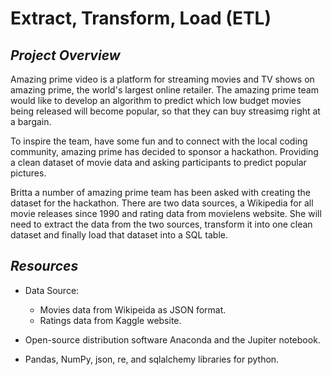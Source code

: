 # Extract, Transform, Load (ETL)

## *Project Overview*

Amazing prime video is a platform for streaming movies and TV shows on amazing prime, the world's largest online retailer.
The amazing prime team would like to develop an algorithm to predict which low budget movies being released will become popular, so that they can buy streasimg right at a bargain.

To inspire the team, have some fun and to connect with the local coding community, amazing prime has decided to sponsor a hackathon. Providing a clean dataset of movie data and asking participants to predict popular pictures.

Britta a number of amazing prime team has been asked with creating the dataset for the hackathon. There are two data sources, a Wikipedia for all movie releases since 1990 and rating data from movielens website. She will need to extract the data from the two sources, transform it into one clean dataset and finally load that dataset into a SQL table.

## *Resources*

* Data Source: 

    * Movies data from Wikipeida as JSON format.
    * Ratings data from Kaggle website.
* Open-source distribution software Anaconda and the Jupiter notebook.
* Pandas, NumPy, json, re, and sqlalchemy libraries for python.
    